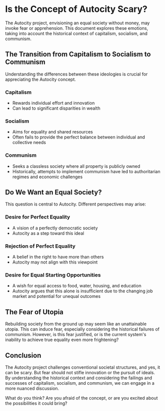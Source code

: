 # Is the Concept of Autocity Scary?

The Autocity project, envisioning an equal society without money, may invoke fear or apprehension. This document explores these emotions, taking into account the historical context of capitalism, socialism, and communism.

## The Transition from Capitalism to Socialism to Communism

Understanding the differences between these ideologies is crucial for appreciating the Autocity concept.

### Capitalism

- Rewards individual effort and innovation
- Can lead to significant disparities in wealth

### Socialism

- Aims for equality and shared resources
- Often fails to provide the perfect balance between individual and collective needs

### Communism

- Seeks a classless society where all property is publicly owned
- Historically, attempts to implement communism have led to authoritarian regimes and economic challenges

## Do We Want an Equal Society?

This question is central to Autocity. Different perspectives may arise:

### Desire for Perfect Equality

- A vision of a perfectly democratic society
- Autocity as a step toward this ideal

### Rejection of Perfect Equality

- A belief in the right to have more than others
- Autocity may not align with this viewpoint

### Desire for Equal Starting Opportunities

- A wish for equal access to food, water, housing, and education
- Autocity argues that this alone is insufficient due to the changing job market and potential for unequal outcomes

## The Fear of Utopia

Rebuilding society from the ground up may seem like an unattainable utopia. This can induce fear, especially considering the historical failures of communism. However, is this fear justified, or is the current system's inability to achieve true equality even more frightening?

## Conclusion

The Autocity project challenges conventional societal structures, and yes, it can be scary. But fear should not stifle innovation or the pursuit of ideals. By understanding the historical context and considering the failings and successes of capitalism, socialism, and communism, we can engage in a more nuanced discussion.

What do you think? Are you afraid of the concept, or are you excited about the possibilities it could bring?
